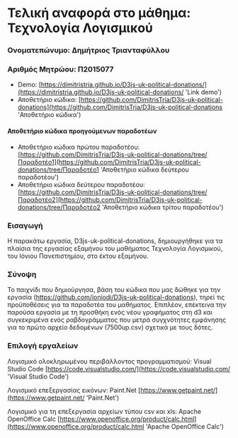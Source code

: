 # Τελική αναφορά στο μάθημα: Τεχνολογία Λογισμικού

### Ονοματεπώνυμο: Δημήτριος Τριανταφύλλου
### Αριθμός Μητρώου: Π2015077

* Demo: [https://dimitristria.github.io/D3js-uk-political-donations/](https://dimitristria.github.io/D3js-uk-political-donations/ 'Link demo')
* Αποθετήριο κώδικα: [https://github.com/DimitrisTria/D3js-uk-political-donations](https://github.com/DimitrisTria/D3js-uk-political-donations 'Αποθετήριο κώδικα')

#### Αποθετήριο κώδικα προηγούμενων παραδοτέων

* Αποθετήριο κώδικα πρώτου παραδοτέου: [https://github.com/DimitrisTria/D3js-uk-political-donations/tree/Παραδοτέο1](https://github.com/DimitrisTria/D3js-uk-political-donations/tree/Παραδοτέο1 'Αποθετήριο κώδικα δεύτερου παραδοτέου')
* Αποθετήριο κώδικα δεύτερου παραδοτέου: [https://github.com/DimitrisTria/D3js-uk-political-donations/tree/Παραδοτέο2](https://github.com/DimitrisTria/D3js-uk-political-donations/tree/Παραδοτέο2 'Αποθετήριο κώδικα τρίτου παραδοτέου')

### Εισαγωγή
  Η παρακάτω εργασία, D3js-uk-political-donations, δημιουργήθηκε για τα πλαίσια της εργασίας εξαμήνου του μαθήματος Τεχνολογία Λογισμικού, του Ιόνιου Πανεπιστημίου, στο έκτου εξαμήνου.

### Σύνοψη
  Το παιχνίδι που δημιούργησα, βάση του κώδικα που μας δώθηκε για την εργασία (https://github.com/ioniodi/D3js-uk-political-donations), τηρεί τις προϋποθέσεις για τα παραδοτέα του μαθήματος. Επιπλέον, επέκτεινα την παρούσα εργασία με τη προσθήκη ενός νέου γραφήματος στη d3 και συγκεκριμένα ενός ραβδογράμματος που μετρά συγχνότητες εμφάνησης για το πρώτο αρχείο δεδομένων (7500up.csv) σχετικά με τους δότες.

### Επιλογή εργαλείων
Λογισμικό ολοκληρωμένου περιβάλλοντος προγραμματισμού: Visual Studio Code [https://code.visualstudio.com/](https://code.visualstudio.com/ 'Visual Studio Code')

Λογισμικό επεξεργασίας εικόνων: Paint.Net [https://www.getpaint.net/](https://www.getpaint.net/ 'Paint.Net')

Λογισμικό για τη επεξεργασία αρχείων τύπου csv και xls: Apache OpenOffice Calc [https://www.openoffice.org/product/calc.html](https://www.openoffice.org/product/calc.html 'Apache OpenOffice Calc')

